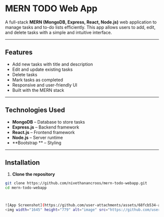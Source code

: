 # MERN TODO Web App

A full-stack **MERN (MongoDB, Express, React, Node.js)** web application to manage tasks and to-do lists efficiently. This app allows users to add, edit, and delete tasks with a simple and intuitive interface.

---

## Features

- Add new tasks with title and description
- Edit and update existing tasks
- Delete tasks
- Mark tasks as completed
- Responsive and user-friendly UI
- Built with the MERN stack

---

## Technologies Used

- **MongoDB** – Database to store tasks
- **Express.js** – Backend framework
- **React.js** – Frontend framework
- **Node.js** – Server runtime
- **Bootstrap ** – Styling 

---

## Installation

1. **Clone the repository**
```bash
git clone https://github.com/nivethanancroos/mern-todo-webapp.git
cd mern-todo-webapp



![App Screenshot](https://github.com/user-attachments/assets/68fcb534-ae22-4621-b6b6-56f5302a9009)
<img width="1645" height="779" alt="image" src="https://github.com/user-attachments/assets/68fcb534-ae22-4621-b6b6-56f5302a9009" />

